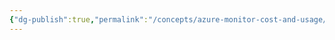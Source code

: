 ```yaml
---
{"dg-publish":true,"permalink":"/concepts/azure-monitor-cost-and-usage/","tags":["concept/SRE/cloud/azure"]}
---
```



